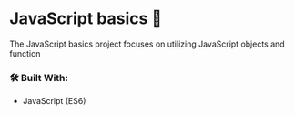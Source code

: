 # JavaScript basics 📖

The JavaScript basics project focuses on utilizing JavaScript objects and function

### 🛠️ Built With:

* JavaScript (ES6)


